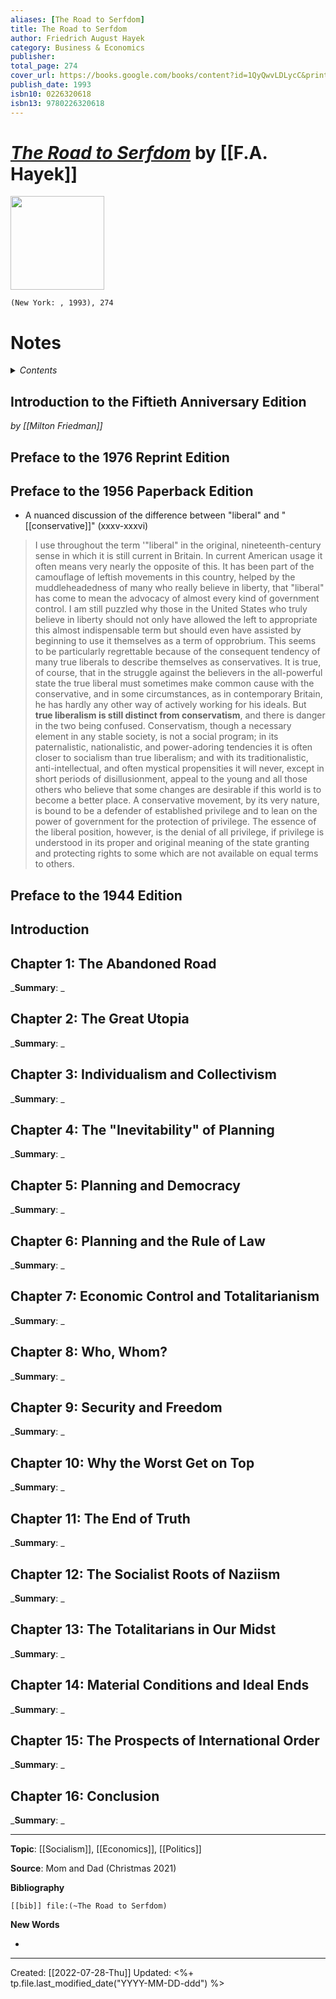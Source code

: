 ```yaml
---
aliases: [The Road to Serfdom]
title: The Road to Serfdom
author: Friedrich August Hayek
category: Business & Economics
publisher: 
total_page: 274
cover_url: https://books.google.com/books/content?id=1QyQwvLDLycC&printsec=frontcover&img=1&zoom=1&source=gbs_api
publish_date: 1993
isbn10: 0226320618
isbn13: 9780226320618
---
```

# *[The Road to Serfdom]()* by [[F.A. Hayek]]

<img src="https://books.google.com/books/content?id=1QyQwvLDLycC&printsec=frontcover&img=1&zoom=1&source=gbs_api" width=150>

`(New York: , 1993), 274`



# Notes

<details>
 <summary><i>Contents</i></summary>
<!-- MarkdownTOC autolink="true" -->

<!-- /MarkdownTOC -->
</details>

## Introduction to the Fiftieth Anniversary Edition
*by [[Milton Friedman]]*

## Preface to the 1976 Reprint Edition

## Preface to the 1956 Paperback Edition
- A nuanced discussion of the difference between "liberal" and "[[conservative]]" (xxxv-xxxvi)

>I use throughout the term '"liberal" in the original, nineteenth-century sense in which it is still current in Britain. In current American usage it often means very nearly the opposite of this. It has been part of the camouflage of leftish movements in this country, helped by the muddleheadedness of many who really believe in liberty, that "liberal" has come to mean the advocacy of almost every kind of government control. I am still puzzled why those in the United States who truly believe in liberty should not only have allowed the left to appropriate this almost indispensable term but should even have assisted by beginning to use it themselves as a term of opprobrium. This seems to be particularly regrettable because of the consequent tendency of many true liberals to describe themselves as conservatives. It is true, of course, that in the struggle against the believers in the all-powerful state the true liberal must sometimes make common cause with the conservative, and in some circumstances, as in contemporary Britain, he has hardly any other way of actively working for his ideals. But **true liberalism is still distinct from conservatism**, and there is danger in the two being confused. Conservatism, though a necessary element in any stable society, is not a social program; in its paternalistic, nationalistic, and power-adoring tendencies it is often closer to socialism than true liberalism; and with its traditionalistic, anti-intellectual, and often mystical propensities it will never, except in short periods of disillusionment, appeal to the young and all those others who believe that some changes are desirable if this world is to become a better place. A conservative movement, by its very nature, is bound to be a defender of established privilege and to lean on the power of government for the protection of privilege. The essence of the liberal position, however, is the denial of all privilege, if privilege is understood in its proper and original meaning of the state granting and protecting rights to some which are not available on equal terms to others.


## Preface to the 1944 Edition

## Introduction

## Chapter 1: The Abandoned Road
_**Summary**: _



## Chapter 2: The Great Utopia
_**Summary**: _



## Chapter 3: Individualism and Collectivism
_**Summary**: _



## Chapter 4: The "Inevitability" of Planning
_**Summary**: _



## Chapter 5: Planning and Democracy
_**Summary**: _



## Chapter 6: Planning and the Rule of Law
_**Summary**: _



## Chapter 7: Economic Control and Totalitarianism
_**Summary**: _



## Chapter 8: Who, Whom?
_**Summary**: _



## Chapter 9: Security and Freedom
_**Summary**: _



## Chapter 10: Why the Worst Get on Top
_**Summary**: _



## Chapter 11: The End of Truth
_**Summary**: _



## Chapter 12: The Socialist Roots of Naziism
_**Summary**: _



## Chapter 13: The Totalitarians in Our Midst
_**Summary**: _



## Chapter 14: Material Conditions and Ideal Ends
_**Summary**: _



## Chapter 15: The Prospects of International Order
_**Summary**: _



## Chapter 16: Conclusion
_**Summary**: _


--- 
**Topic**: [[Socialism]], [[Economics]], [[Politics]]

**Source**: Mom and Dad (Christmas 2021)

**Bibliography**

```query
[[bib]] file:(~The Road to Serfdom)
```
 

**New Words**

- 

---
Created: [[2022-07-28-Thu]]
Updated: <%+ tp.file.last_modified_date("YYYY-MM-DD-ddd") %>
